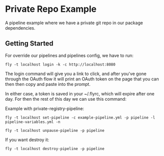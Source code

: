 Private Repo Example
========================

A pipeline example where we have a private git repo in our package dependencies.


Getting Started
---------------

For override our pipelines and pipelines config, we have to run:

```
fly -t localhost login -k -c http://localhost:8080
```

The login command will give you a link to click, and after you've gone through the OAuth flow it will print an OAuth token on the page that you can then then copy and paste into the prompt.

In either case, a token is saved in your ~/.flyrc, which will expire after one day. For then the rest of this day we can use this command:

Example with private-registry-pipeline:

```
fly -t localhost set-pipeline -c example-pipeline.yml -p pipeline -l pipeline-variables.yml -n
    
fly -t localhost unpause-pipeline -p pipeline
```

If you want destroy it:

```
fly -t localhost destroy-pipeline -p pipeline
```
